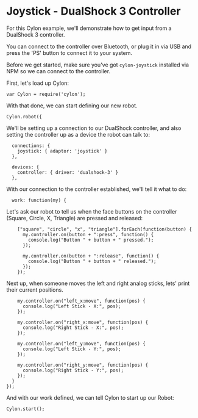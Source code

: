 # Joystick - DualShock 3 Controller

For this Cylon example, we'll demonstrate how to get input from a DualShock
3 controller.

You can connect to the controller over Bluetooth, or plug it in via USB and
press the 'PS' button to connect it to your system.

Before we get started, make sure you've got `cylon-joystick` installed via NPM
so we can connect to the controller.

First, let's load up Cylon:

    var Cylon = require('cylon');

With that done, we can start defining our new robot.

    Cylon.robot({

We'll be setting up a connection to our DualShock controller, and also setting
the controller up as a device the robot can talk to:

      connections: {
        joystick: { adaptor: 'joystick' }
      },

      devices: {
        controller: { driver: 'dualshock-3' }
      },

With our connection to the controller established, we'll tell it what to do:

      work: function(my) {

Let's ask our robot to tell us when the face buttons on the controller (Square,
Circle, X, Triangle) are pressed and released:

        ["square", "circle", "x", "triangle"].forEach(function(button) {
          my.controller.on(button + ":press", function() {
            console.log("Button " + button + " pressed.");
          });

          my.controller.on(button + ":release", function() {
            console.log("Button " + button + " released.");
          });
        });

Next up, when someone moves the left and right analog sticks, lets' print their
current positions.

        my.controller.on("left_x:move", function(pos) {
          console.log("Left Stick - X:", pos);
        });

        my.controller.on("right_x:move", function(pos) {
          console.log("Right Stick - X:", pos);
        });

        my.controller.on("left_y:move", function(pos) {
          console.log("Left Stick - Y:", pos);
        });

        my.controller.on("right_y:move", function(pos) {
          console.log("Right Stick - Y:", pos);
        });
      }
    });

And with our work defined, we can tell Cylon to start up our Robot:

    Cylon.start();
